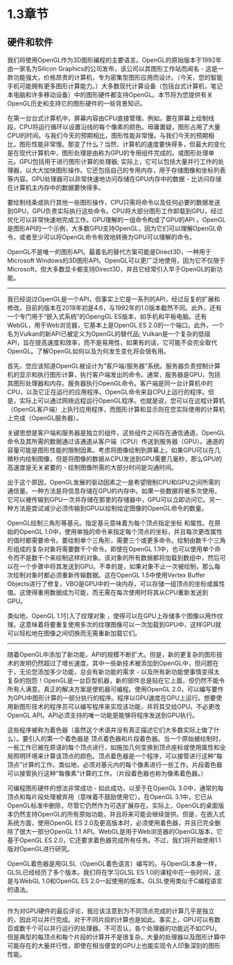 # 1.3章节

## 硬件和软件

我们将使用OpenGL作为3D图形编程的主要语言。OpenGL的原始版本于1992年由一家名为Silicon Graphics的公司发布，该公司以其图形工作站而闻名 - 这是一款功能强大，价格昂贵的计算机，专为密集型图形应用而设计。（今天，您的智能手机可能拥有更多图形计算能力。）大多数现代计算设备（包括台式计算机，笔记本电脑和许多移动设备）中的图形硬件都支持OpenGL。本节将为您提供有关OpenGL历史和支持它的图形硬件的一些背景知识。

在第一台台式计算机中，屏幕内容由CPU直接管理。例如，要在屏幕上绘制线段，CPU将运行循环以设置沿线的每个像素的颜色。毋庸置疑，图形占用了大量CPU的时间。与我们今天的预期相比，图形性能非常慢。与我们今天的预期相比，图形性能非常慢。那变了什么？当然，计算机的速度要快得多，但最大的变化是在现代计算机中，图形处理是由称为GPU的专用组件完成的。或图形处理单元。GPU包括用于进行图形计算的处理器; 实际上，它可以包括大量并行工作的处理器，以大大加快图形操作。它还包括自己的专用内存，用于存储图像和坐标列表等内容。GPU处理器可以非常快速地访问存储在GPU内存中的数据 - 比访问存储在计算机主内存中的数据要快得多。

要绘制线条或执行其他一些图形操作，CPU只需将命令以及任何必要的数据发送到GPU，GPU负责实际执行这些命令。CPU将大部分图形工作卸载到GPU，经过优化可以非常快速地完成工作。GPU理解的一组命令构成了GPU的API 。OpenGL是图形API的一个示例，大多数GPU支持OpenGL，因为它们可以理解OpenGL命令，或者至少可以将OpenGL命令有效地转换为GPU可以理解的命令。

OpenGL不是唯一的图形API。最着名的替代方案可能是Direct3D，一种用于Microsoft Windows的3D图形API。OpenGL可以更广泛地使用，因为它不仅限于Microsoft，但大多数显卡都支持Direct3D，并且它经常引入早于OpenGL的新功能。

---

我已经说过OpenGL是一个API，但事实上它是一系列的API，经过反复的扩展和修改。目前的版本在2018年初是4.6，与1992年的1.0版本截然不同。此外，还有一个专门用于“嵌入式系统”的OpengGL ES版本，如手机和平板电脑。还有WebGL，用于Web浏览器，它基本上是OpenGL ES 2.0的一个端口。此外，一个名为Vulkan的新API已被定义为OpenGL的替代品; Vulkan是一个复杂的低级API，旨在提高速度和效率，而不是易用性，如果有的话，它可能不会完全取代OpenGL。了解OpenGL如何以及为何发生变化将会很有用。

首先，您应该知道OpenGL被设计为“客户端/服务器”系统。服务器负责控制计算机的显示和执行图形计算，执行客户端发出的命令。通常，服务器是GPU，包括其图形处理器和内存。服务器执行OpenGL命令。客户端是同一台计算机中的CPU，以及它正在运行的应用程序。OpenGL命令来自CPU上运行的程序。但是，实际上可以通过网络远程运行OpenGL程序。也就是说，您可以在远程计算机（OpenGL客户端）上执行应用程序，而图形计算和显示则在您实际使用的计算机上完成（OpenGL服务器）。

关键思想是客户端和服务器是独立的组件，这些组件之间存在通信通道。OpenGL命令及其所需的数据通过该通道从客户端（CPU）传送到服务器（GPU）。通道的容量可能是图形性能的限制因素。考虑将图像绘制到屏幕上。如果GPU可以在几微秒内绘制图像，但是将图像的数据从CPU发送到GPU需要几毫秒，那么GPU的高速度是无关紧要的 - 绘制图像所需的大部分时间是沟通时间。

出于这个原因，OpenGL发展的驱动因素之一是希望限制CPU和GPU之间所需的通信量。一种方法是将信息存储在GPU的内存中。如果一些数据将被多次使用，它可以被传输到GPU一次并存储在那里的存储器中，GPU可以立即访问它。另一种方法是尝试减少必须传输到GPU以绘制给定图像的OpenGL命令的数量。

OpenGL绘制三角形等基元。指定基元意味着为每个顶点指定坐标 和属性。在原始的OpenGL 1.0中，使用单独的命令来指定每个顶点的坐标，并且每次更改属性的值时都需要命令。要绘制单个三角形，需要三个或更多命令。绘制由数千个三角形组成的复杂对象将需要数千个命令。即使在OpenGL 1.1中，也可以使用单个命令而不是数千个来绘制这样的对象。该对象的所有数据都将加载到数组中，然后可以在一个步骤中将其发送到GPU。不幸的是，如果对象不止一次被绘制，那么每次绘制对象时都必须重新传输数据。这在OpenGL 1.5中使用Vertex Buffer Objects进行了修复。VBO是GPU中的一块内存，可以存储一组顶点的坐标或属性值。这使得重用数据成为可能，而无需在每次使用时将其从CPU重新发送到GPU。

类似地，OpenGL 1.1引入了纹理对象 ，使得可以在GPU上存储多个图像以用作纹理。这意味着将要重复使用多次的纹理图像可以一次加载到GPU中，这样GPU就可以轻松地在图像之间切换而无需重新加载它们。

---

随着OpenGL中添加了新功能，API的规模不断扩大。但是，新的更复杂的图形技术的发明仍然超过了增长速度。其中一些新技术被添加到OpenGL中，但问题在于，无论您添加多少功能，总会有新功能的需求 - 以及所有新功能使事情变得太复杂的抱怨！OpenGL是一台巨型机器，新的部件总是贴在它上面，但仍然不能令所有人满意。真正的解决方案是使机器可编程。使用OpenGL 2.0，可以编写要作为GPU中图形计算的一部分执行的程序。程序以GPU速度在GPU上运行。想要使用新图形技术的程序员可以编写程序来实现该功能，并将其交给GPU。不必更改OpenGL API。API必须支持的唯一功能是能够将程序发送到GPU执行。

这些程序被称为着色器（虽然这个术语并没有真正描述它们大多数实际上做了什么）。要引入的第一个着色器是 顶点着色器和片段着色器。当一个原始被绘制时，一些工作已被在原语的每个顶点进行，如施加几何变换到顶点座标或使用属性和全局照明环境来计算该顶点的颜色。顶点着色器是一个程序，可以接管进行这种“每顶点”计算的工作。类似地，必须对基元内的每个像素进行一些工作。片段着色器可以接管执行这种“每像素”计算的工作。（片段着色器也称为像素着色器。）

可编程图形硬件的想法非常成功 - 如此成功，以至于在OpenGL 3.0中，通常的每顶点和每片段处理被弃用（意味着不鼓励使用它）。在OpenGL 3.1中，它已从OpenGL标准中删除，尽管它仍然作为可选扩展存在。实际上，OpenGL的桌面版本仍然支持OpenGL的所有原始功能，并且将来可能会继续提供。但是，在嵌入式系统方面，使用OpenGL ES 2.0及更高版本时，必须使用着色器，并且已完全删除了很大一部分OpenGL 1.1 API。WebGL是用于Web浏览器的OpenGL版本，它基于OpenGL ES 2.0，它还要求着色器完成所有任务。不过，我们将开始使用1.1版对OpenGL进行研究。

OpenGL着色器是用GLSL（OpenGL着色语言）编写的。与OpenGL本身一样，GLSL已经经历了多个版本。我们将在学习GLSL ES 1.0的课程中花一些时间，这是与WebGL 1.0和OpenGL ES 2.0一起使用的版本。GLSL使用类似于C编程语言的语法。

---

作为对GPU硬件的最后评论，我应该注意到为不同顶点完成的计算几乎是独立的，因此可以并行完成。对于不同片段的计算也是如此。事实上，GPU可以有数百或数千个可以并行运行的处理器。不可否认，各个处理器的功能远不如CPU，但是典型的每顶点和每个片段的计算并不是很复杂。大量的处理器以及图形计算中可能存在的大量并行性，即使在相当便宜的GPU上也能实现令人印象深刻的图形性能。

